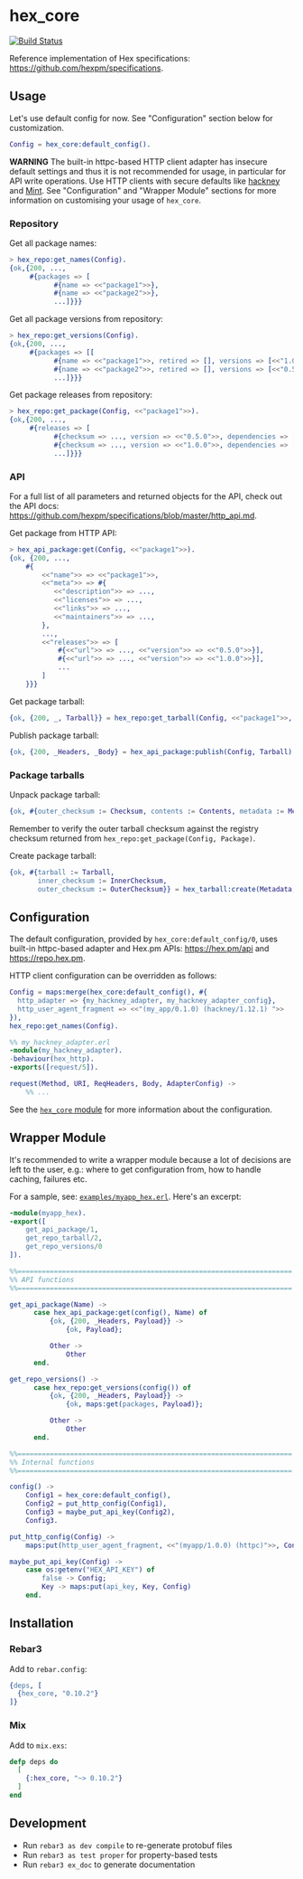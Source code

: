 # hex_core

[![Build Status](https://github.com/hexpm/hex_core/actions/workflows/main.yml/badge.svg)](https://github.com/hexpm/hex_core/actions/workflows/main.yml)

Reference implementation of Hex specifications: <https://github.com/hexpm/specifications>.

## Usage

Let's use default config for now. See "Configuration" section below for customization.

```erlang
Config = hex_core:default_config().
```

**WARNING** The built-in httpc-based HTTP client adapter has insecure default settings
and thus it is not recommended for usage, in particular for API write operations.
Use HTTP clients with secure defaults like [hackney](https://hex.pm/packages/hackney) and [Mint](https://hex.pm/packages/mint).
See "Configuration" and "Wrapper Module" sections for more information on customising your usage of `hex_core`.

### Repository

Get all package names:

```erlang
> hex_repo:get_names(Config).
{ok,{200, ...,
     #{packages => [
           #{name => <<"package1">>},
           #{name => <<"package2">>},
           ...]}}}
```

Get all package versions from repository:

```erlang
> hex_repo:get_versions(Config).
{ok,{200, ...,
     #{packages => [[
           #{name => <<"package1">>, retired => [], versions => [<<"1.0.0">>]},
           #{name => <<"package2">>, retired => [], versions => [<<"0.5.0">>]},
           ...]}}}
```

Get package releases from repository:

```erlang
> hex_repo:get_package(Config, <<"package1">>).
{ok,{200, ...,
     #{releases => [
           #{checksum => ..., version => <<"0.5.0">>, dependencies => []}],
           #{checksum => ..., version => <<"1.0.0">>, dependencies => []}],
           ...]}}}
```

### API

For a full list of all parameters and returned objects for the API, check out the API docs: <https://github.com/hexpm/specifications/blob/master/http_api.md>.

Get package from HTTP API:

```erlang
> hex_api_package:get(Config, <<"package1">>).
{ok, {200, ...,
    #{
        <<"name">> => <<"package1">>,
        <<"meta">> => #{
           <<"description">> => ...,
           <<"licenses">> => ...,
           <<"links">> => ...,
           <<"maintainers">> => ...,
        },
        ...,
        <<"releases">> => [
            #{<<"url">> => ..., <<"version">> => <<"0.5.0">>}],
            #{<<"url">> => ..., <<"version">> => <<"1.0.0">>}],
            ...
        ]
    }}}
```

Get package tarball:

```erlang
{ok, {200, _, Tarball}} = hex_repo:get_tarball(Config, <<"package1">>, <<"1.0.0">>).
```

Publish package tarball:

```erlang
{ok, {200, _Headers, _Body} = hex_api_package:publish(Config, Tarball).
```

### Package tarballs

Unpack package tarball:

```erlang
{ok, #{outer_checksum := Checksum, contents := Contents, metadata := Metadata}} = hex_tarball:unpack(Tarball, memory).
```

Remember to verify the outer tarball checksum against the registry checksum
returned from `hex_repo:get_package(Config, Package)`.

Create package tarball:

```erlang
{ok, #{tarball := Tarball,
       inner_checksum := InnerChecksum,
       outer_checksum := OuterChecksum}} = hex_tarball:create(Metadata, Contents).
```

## Configuration

The default configuration, provided by `hex_core:default_config/0`, uses built-in httpc-based adapter and Hex.pm APIs:
<https://hex.pm/api> and <https://repo.hex.pm>.

HTTP client configuration can be overridden as follows:

```erlang
Config = maps:merge(hex_core:default_config(), #{
  http_adapter => {my_hackney_adapter, my_hackney_adapter_config},
  http_user_agent_fragment => <<"(my_app/0.1.0) (hackney/1.12.1) ">>
}),
hex_repo:get_names(Config).

%% my_hackney_adapter.erl
-module(my_hackney_adapter).
-behaviour(hex_http).
-exports([request/5]).

request(Method, URI, ReqHeaders, Body, AdapterConfig) ->
    %% ...
```

See the [`hex_core` module](src/hex_core.erl) for more information about the configuration.

## Wrapper Module

It's recommended to write a wrapper module because a lot of decisions are left to the user, e.g.:
where to get configuration from, how to handle caching, failures etc.

For a sample, see: [`examples/myapp_hex.erl`](examples/myapp_hex.erl). Here's an excerpt:

```erlang
-module(myapp_hex).
-export([
    get_api_package/1,
    get_repo_tarball/2,
    get_repo_versions/0
]).

%%====================================================================
%% API functions
%%====================================================================

get_api_package(Name) ->
      case hex_api_package:get(config(), Name) of
          {ok, {200, _Headers, Payload}} ->
              {ok, Payload};

          Other ->
              Other
      end.

get_repo_versions() ->
      case hex_repo:get_versions(config()) of
          {ok, {200, _Headers, Payload}} ->
              {ok, maps:get(packages, Payload)};

          Other ->
              Other
      end.

%%====================================================================
%% Internal functions
%%====================================================================

config() ->
    Config1 = hex_core:default_config(),
    Config2 = put_http_config(Config1),
    Config3 = maybe_put_api_key(Config2),
    Config3.

put_http_config(Config) ->
    maps:put(http_user_agent_fragment, <<"(myapp/1.0.0) (httpc)">>, Config).

maybe_put_api_key(Config) ->
    case os:getenv("HEX_API_KEY") of
        false -> Config;
        Key -> maps:put(api_key, Key, Config)
    end.
```

## Installation

### Rebar3

Add to `rebar.config`:

```erlang
{deps, [
  {hex_core, "0.10.2"}
]}
```

### Mix

Add to `mix.exs`:

```elixir
defp deps do
  [
    {:hex_core, "~> 0.10.2"}
  ]
end
```

## Development

* Run `rebar3 as dev compile` to re-generate protobuf files
* Run `rebar3 as test proper` for property-based tests
* Run `rebar3 ex_doc` to generate documentation
